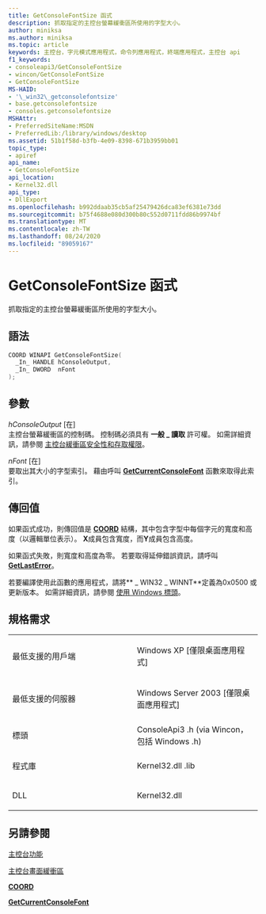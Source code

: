 ```yaml
---
title: GetConsoleFontSize 函式
description: 抓取指定的主控台螢幕緩衝區所使用的字型大小。
author: miniksa
ms.author: miniksa
ms.topic: article
keywords: 主控台，字元模式應用程式，命令列應用程式，終端應用程式，主控台 api
f1_keywords:
- consoleapi3/GetConsoleFontSize
- wincon/GetConsoleFontSize
- GetConsoleFontSize
MS-HAID:
- '\_win32\_getconsolefontsize'
- base.getconsolefontsize
- consoles.getconsolefontsize
MSHAttr:
- PreferredSiteName:MSDN
- PreferredLib:/library/windows/desktop
ms.assetid: 51b1f58d-b3fb-4e09-8398-671b3959bb01
topic_type:
- apiref
api_name:
- GetConsoleFontSize
api_location:
- Kernel32.dll
api_type:
- DllExport
ms.openlocfilehash: b992ddaab35cb5af25479426dca83ef6381e73dd
ms.sourcegitcommit: b75f4688e080d300b80c552d0711fdd86b9974bf
ms.translationtype: MT
ms.contentlocale: zh-TW
ms.lasthandoff: 08/24/2020
ms.locfileid: "89059167"
---
```

# <a name="getconsolefontsize-function"></a>GetConsoleFontSize 函式


抓取指定的主控台螢幕緩衝區所使用的字型大小。

<a name="syntax"></a>語法
------

```C
COORD WINAPI GetConsoleFontSize(
  _In_ HANDLE hConsoleOutput,
  _In_ DWORD  nFont
);
```

<a name="parameters"></a>參數
----------

*hConsoleOutput* \[在\]  
主控台螢幕緩衝區的控制碼。 控制碼必須具有 **一般 \_ 讀取** 許可權。 如需詳細資訊，請參閱 [主控台緩衝區安全性和存取權限](console-buffer-security-and-access-rights.md)。

*nFont* \[在\]  
要取出其大小的字型索引。 藉由呼叫 [**GetCurrentConsoleFont**](getcurrentconsolefont.md) 函數來取得此索引。

<a name="return-value"></a>傳回值
------------

如果函式成功，則傳回值是 [**COORD**](coord-str.md) 結構，其中包含字型中每個字元的寬度和高度（以邏輯單位表示）。 **X**成員包含寬度，而**Y**成員包含高度。

如果函式失敗，則寬度和高度為零。 若要取得延伸錯誤資訊，請呼叫 [**GetLastError**](https://msdn.microsoft.com/library/windows/desktop/ms679360)。

若要編譯使用此函數的應用程式，請將** \_ WIN32 \_ WINNT**定義為0x0500 或更新版本。 如需詳細資訊，請參閱 [使用 Windows 標頭](https://msdn.microsoft.com/library/windows/desktop/aa383745)。

<a name="requirements"></a>規格需求
------------

<table>
<colgroup>
<col width="50%" />
<col width="50%" />
</colgroup>
<tbody>
<tr class="odd">
<td><p>最低支援的用戶端</p></td>
<td><p>Windows XP [僅限桌面應用程式]</p></td>
</tr>
<tr class="even">
<td><p>最低支援的伺服器</p></td>
<td><p>Windows Server 2003 [僅限桌面應用程式]</p></td>
</tr>
<tr class="odd">
<td><p>標頭</p></td>
<td>ConsoleApi3 .h (via Wincon，包括 Windows .h) </td>
</tr>
<tr class="even">
<td><p>程式庫</p></td>
<td>Kernel32.dll .lib</td>
</tr>
<tr class="odd">
<td><p>DLL</p></td>
<td>Kernel32.dll</td>
</tr>
<tr class="even">
</tr>
<tr class="odd">
</tr>
<tr class="even">
</tr>
</tbody>
</table>

## <a name="span-idsee_alsospansee-also"></a><span id="see_also"></span>另請參閱


[主控台功能](console-functions.md)

[主控台畫面緩衝區](console-screen-buffers.md)

[**COORD**](coord-str.md)

[**GetCurrentConsoleFont**](getcurrentconsolefont.md)

 

 




